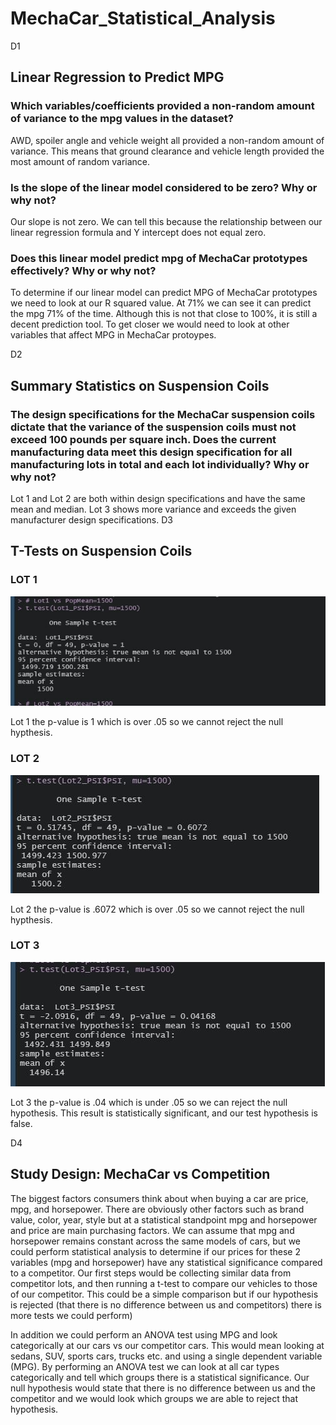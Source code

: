 # MechaCar_Statistical_Analysis

D1
## Linear Regression to Predict MPG
### Which variables/coefficients provided a non-random amount of variance to the mpg values in the dataset?
AWD, spoiler angle and vehicle weight all provided a non-random amount of variance. This means that ground clearance and vehicle length provided the most amount of random variance. 

### Is the slope of the linear model considered to be zero? Why or why not?
Our slope is not zero. We can tell this because the relationship between our linear regression formula and Y intercept does not equal zero. 

### Does this linear model predict mpg of MechaCar prototypes effectively? Why or why not?
To determine if our linear model can predict MPG of MechaCar prototypes we need to look at our R squared value. At 71% we can see it can predict the mpg 71% of the time. Although this is not that close to 100%, it is still a decent prediction tool. To get closer we would need to look at other variables that affect MPG in MechaCar protoypes.

D2
## Summary Statistics on Suspension Coils
### The design specifications for the MechaCar suspension coils dictate that the variance of the suspension coils must not exceed 100 pounds per square inch. Does the current manufacturing data meet this design specification for all manufacturing lots in total and each lot individually? Why or why not?
Lot 1 and Lot 2 are both within design specifications and have the same mean and median. Lot 3 shows more variance and exceeds the given manufacturer design specifications. 
D3
## T-Tests on Suspension Coils
### LOT 1
![](https://github.com/DanMarks12/MechaCar_Statistical_Analysis/blob/main/JPGs/Lot1_Ttest.JPG)

Lot 1 the p-value is 1 which is over .05 so we cannot reject the null hypthesis. 

### LOT 2
![](https://github.com/DanMarks12/MechaCar_Statistical_Analysis/blob/main/JPGs/Lot2_Ttest.JPG)

Lot 2 the p-value is .6072 which is over .05 so we cannot reject the null hypthesis. 

### LOT 3
![](https://github.com/DanMarks12/MechaCar_Statistical_Analysis/blob/main/JPGs/Lot3_Ttest.JPG)

Lot 3 the p-value is .04 which is under .05 so we can reject the null hypothesis. This result is statistically significant, and our test hypothesis is false.


D4
## Study Design: MechaCar vs Competition
The biggest factors consumers think about when buying a car are price, mpg, and horsepower. There are obviously other factors such as brand value, color, year, style but at a statistical standpoint mpg and horsepower and price are main purchasing factors. We can assume that mpg and horsepower remains constant across the same models of cars, but we could perform statistical analysis to determine if our prices for these 2 variables (mpg and horsepower) have any statistical significance compared to a competitor. Our first steps would be collecting similar data from competitor lots, and then running a t-test to compare our vehicles to those of our competitor. This could be a simple comparison but if our hypothesis is rejected (that there is no difference between us and competitors) there is more tests we could perform)

In addition we could perform an ANOVA test using MPG and look categorically at our cars vs our competitor cars. This would mean looking at sedans, SUV, sports cars, trucks etc. and using a single dependent variable (MPG). By performing an ANOVA test we can look at all car types categorically and tell which groups there is a statistical significance. Our null hypothesis would state that there is no difference between us and the competitor and we would look which groups we are able to reject that hypothesis. 

